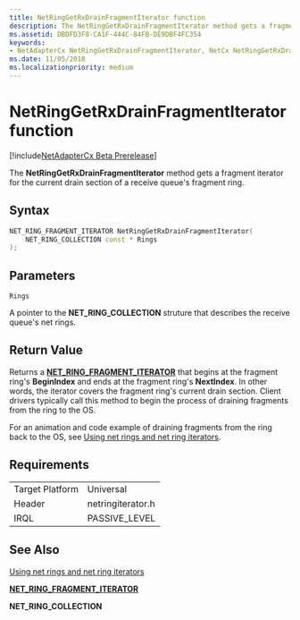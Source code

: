 ```yaml
---
title: NetRingGetRxDrainFragmentIterator function
description: The NetRingGetRxDrainFragmentIterator method gets a fragment iterator for the current drain section of a receive queue's fragment ring.
ms.assetid: DBDFD3F8-CA1F-444C-84FB-DE9DBF4FC354
keywords:
- NetAdapterCx NetRingGetRxDrainFragmentIterator, NetCx NetRingGetRxDrainFragmentIterator
ms.date: 11/05/2018
ms.localizationpriority: medium
---
```


# NetRingGetRxDrainFragmentIterator function

[!include[NetAdapterCx Beta Prerelease](../netcx-beta-prerelease.md)]

The **NetRingGetRxDrainFragmentIterator** method gets a fragment iterator for the current drain section of a receive queue's fragment ring.

## Syntax

```cpp
NET_RING_FRAGMENT_ITERATOR NetRingGetRxDrainFragmentIterator(
    NET_RING_COLLECTION const * Rings
);
```

## Parameters

`Rings`

A pointer to the **NET_RING_COLLECTION** struture that describes the receive queue's net rings.

## Return Value

Returns a [**NET_RING_FRAGMENT_ITERATOR**](net-ring-fragment-iterator.md) that begins at the fragment ring's **BeginIndex** and ends at the fragment ring's **NextIndex**. In other words, the iterator covers the fragment ring's current drain section. Client drivers typically call this method to begin the process of draining fragments from the ring to the OS.

For an animation and code example of draining fragments from the ring back to the OS, see [Using net rings and net ring iterators](using-net-rings-and-net-ring-iterators.md).

## Requirements

|  |  |
| --- | --- |
| Target Platform | Universal |
| Header | netringiterator.h |
| IRQL | PASSIVE_LEVEL |

## See Also

[Using net rings and net ring iterators](using-net-rings-and-net-ring-iterators.md)

[**NET_RING_FRAGMENT_ITERATOR**](net-ring-fragment-iterator.md)

**NET_RING_COLLECTION**